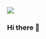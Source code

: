 <img src="https://capsule-render.vercel.app/api?type=waving&color=0:74ebd5,100:acb6e5&height=300&section=header&text=bijou%20melody&fontSize=90&fontColor=00b09b&animation=twinkling" />

### Hi there 👋
